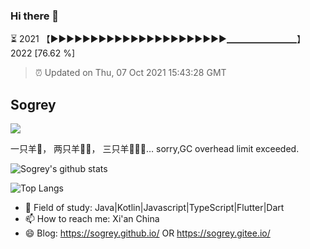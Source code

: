 ### Hi there 👋

⏳ 2021 【▶▶▶▶▶▶▶▶▶▶▶▶▶▶▶▶▶▶▶▶▶▶▁▁▁▁▁▁▁▁】 2022 [76.62 %]

> ⏰ Updated on Thu, 07 Oct 2021 15:43:28 GMT 

## Sogrey

![](https://komarev.com/ghpvc/?username=sogrey&color=dc143c)

一只羊🐑， 两只羊🐑🐑， 三只羊🐑🐑🐑… sorry,GC overhead limit exceeded.

![Sogrey's github stats](https://github-readme-stats.vercel.app/api?username=sogrey&show_icons=true&theme=material-palenight) <!-- https://github.com/anuraghazra/github-readme-stats -->

![Top Langs](https://github-readme-stats.vercel.app/api/top-langs/?username=sogrey&layout=compact)

- 👯 Field of study: Java|Kotlin|Javascript|TypeScript|Flutter|Dart
- 📫 How to reach me: Xi'an China
- 😄 Blog: https://sogrey.github.io/ OR https://sogrey.gitee.io/ 
